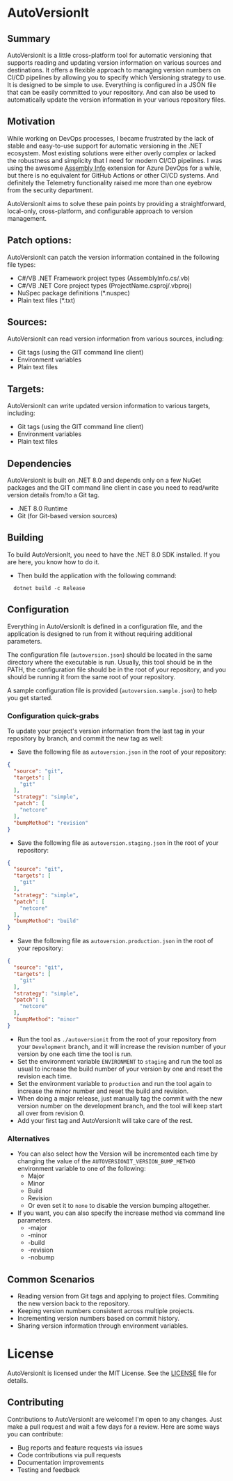 # AutoVersionIt

## Summary
AutoVersionIt is a little cross-platform tool for automatic versioning that supports reading and updating version information on various sources and destinations.
It offers a flexible approach to managing version numbers on CI/CD pipelines by allowing you to specify which Versioning strategy to use.
It is designed to be simple to use. Everything is configured in a JSON file that can be easily committed to your repository.
And can also be used to automatically update the version information in your various repository files.

## Motivation
While working on DevOps processes, I became frustrated by the lack of stable and easy-to-use support for automatic versioning in the .NET ecosystem.
Most existing solutions were either overly complex or lacked the robustness and simplicity that I need for modern CI/CD pipelines.
I was using the awesome [Assembly Info](https://github.com/BMuuN/vsts-assemblyinfo-task) extension for Azure DevOps for a while,
but there is no equivalent for GitHub Actions or other CI/CD systems. And definitely the Telemetry functionality raised me more than one eyebrow from the security department.

AutoVersionIt aims to solve these pain points by providing a straightforward, local-only, cross-platform, and configurable approach to version management.

## Patch options:
AutoVersionIt can patch the version information contained in the following file types:

- C#/VB .NET Framework project types (AssemblyInfo.cs/.vb)
- C#/VB .NET Core project types (ProjectName.csproj/.vbproj)
- NuSpec package definitions (*.nuspec)
- Plain text files (*.txt)

## Sources:
AutoVersionIt can read version information from various sources, including:

- Git tags (using the GIT command line client)
- Environment variables
- Plain text files

## Targets:
AutoVersionIt can write updated version information to various targets, including:

- Git tags (using the GIT command line client)
- Environment variables
- Plain text files

## Dependencies
AutoVersionIt is built on .NET 8.0 and depends only on a few NuGet packages and the GIT command line client in case you need to read/write version details from/to a Git tag.

- .NET 8.0 Runtime
- Git (for Git-based version sources)

## Building
To build AutoVersionIt, you need to have the .NET 8.0 SDK installed. If you are here, you know how to do it.
- Then build the application with the following command:
```shell
  dotnet build -c Release
```

## Configuration
Everything in AutoVersionIt is defined in a configuration file, and the application is designed to run from it without requiring additional parameters.

The configuration file (`autoversion.json`) should be located in the same directory where the executable is run.
Usually, this tool should be in the PATH, the configuration file should be in the root of your repository, and you should be
running it from the same root of your repository.

A sample configuration file is provided (`autoversion.sample.json`) to help you get started.

### Configuration quick-grabs
To update your project's version information from the last tag in your repository by branch, and commit the new tag as well:
- Save the following file as `autoversion.json` in the root of your repository:
```json
{
  "source": "git",
  "targets": [
    "git"
  ],
  "strategy": "simple",
  "patch": [
    "netcore"
  ],
  "bumpMethod": "revision"
}
```
- Save the following file as `autoversion.staging.json` in the root of your repository:
```json
{
  "source": "git",
  "targets": [
    "git"
  ],
  "strategy": "simple",
  "patch": [
    "netcore"
  ],
  "bumpMethod": "build"
}
```
- Save the following file as `autoversion.production.json` in the root of your repository:
```json
{
  "source": "git",
  "targets": [
    "git"
  ],
  "strategy": "simple",
  "patch": [
    "netcore"
  ],
  "bumpMethod": "minor"
}
```
- Run the tool as `./autoversionit` from the root of your repository from your `Development` branch, and it will increase the revision number of your version by one
  each time the tool is run.
- Set the environment variable `ENVIRONMENT` to `staging` and run the tool as usual to increase the build number of your version by one and reset the revision each time.
- Set the environment variable to `production` and run the tool again to increase the minor number and reset the build and revision.
- When doing a major release, just manually tag the commit with the new version number on the development branch, and the tool will keep start all over from revision 0.
- Add your first tag and AutoVersionIt will take care of the rest.

### Alternatives
- You can also select how the Version will be incremented each time by changing the value of the `AUTOVERSIONIT_VERSION_BUMP_METHOD` environment variable to one of the following:
  - Major
  - Minor
  - Build
  - Revision
  - Or even set it to `none` to disable the version bumping altogether.
- If you want, you can also specify the increase method via command line parameters.
  - -major
  - -minor
  - -build
  - -revision
  - -nobump

## Common Scenarios
- Reading version from Git tags and applying to project files. Commiting the new version back to the repository.
- Keeping version numbers consistent across multiple projects.
- Incrementing version numbers based on commit history.
- Sharing version information through environment variables.

# License
AutoVersionIt is licensed under the MIT License. See the [LICENSE](LICENSE) file for details.

## Contributing
Contributions to AutoVersionIt are welcome! I'm open to any changes. Just make a pull request and wait a few days for a review.
Here are some ways you can contribute:

- Bug reports and feature requests via issues
- Code contributions via pull requests
- Documentation improvements
- Testing and feedback

